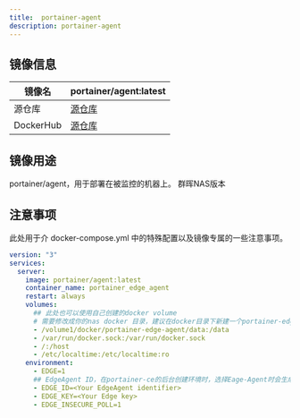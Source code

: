 ```yaml
---
title:  portainer-agent
description: portainer-agent
---
```


## 镜像信息

| 镜像名       | portainer/agent:latest       |
|-----------|------------------------------|
| 源仓库       | [源仓库](https://github.com)    |
| DockerHub | [源仓库](https://dockerhub.com) |

## 镜像用途

portainer/agent，用于部署在被监控的机器上。 群晖NAS版本

## 注意事项

此处用于介 docker-compose.yml 中的特殊配置以及镜像专属的一些注意事项。

```yml
version: "3"
services:
  server:
    image: portainer/agent:latest
    container_name: portainer_edge_agent
    restart: always
    volumes:
      ## 此处也可以使用自己创建的docker volume
      # 需要修改成你的nas docker 目录，建议在docker目录下新建一个portainer-edge-agent/data
      - /volume1/docker/portainer-edge-agent/data:/data
      - /var/run/docker.sock:/var/run/docker.sock
      - /:/host
      - /etc/localtime:/etc/localtime:ro
    environment:
      - EDGE=1
      ## EdgeAgent ID，在portainer-ce的后台创建环境时，选择Eage-Agent时会生成EDGE_ID和EDGE_KEY
      - EDGE_ID=<Your EdgeAgent identifier>
      - EDGE_KEY=<Your Edge key>
      - EDGE_INSECURE_POLL=1
```
